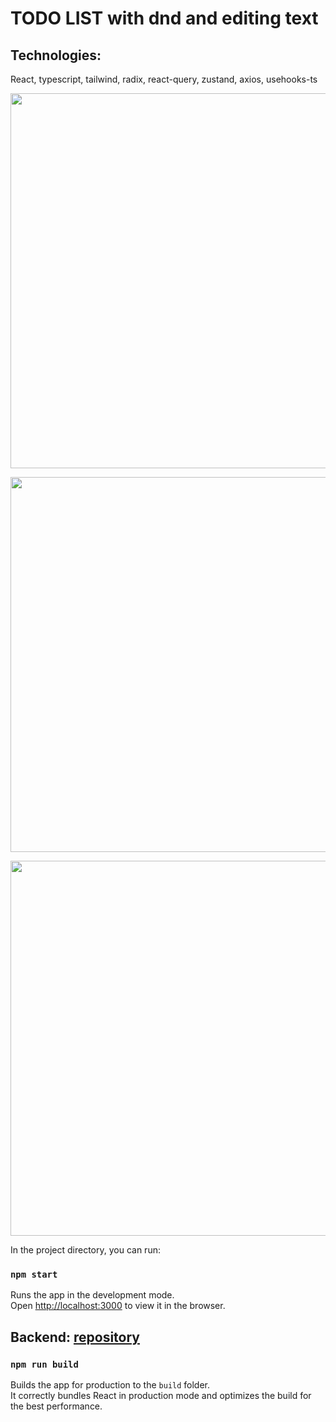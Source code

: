 # TODO LIST with dnd and editing text

## Technologies:
React, typescript, tailwind, radix, react-query, zustand, axios, usehooks-ts

<p>
  <img src="https://github.com/DanilaBesk/todo-list-dnd-frontend/assets/127431527/a545ed41-436c-4af5-b243-b36777a24af5" width="600"/>
</p>
<p>
  <img src="https://github.com/DanilaBesk/todo-list-dnd-frontend/assets/127431527/631cda0f-08bc-4325-a66d-284eedb8cbcd" width="600"/>
</p>
<p>
  <img src="https://github.com/DanilaBesk/todo-list-dnd-frontend/assets/127431527/31c24e34-7f63-4b6f-96f5-3f1f195e5e24" width="600"/>
</p>

In the project directory, you can run:

### `npm start`

Runs the app in the development mode.\
Open [http://localhost:3000](http://localhost:3000) to view it in the browser.

## Backend: [repository](https://github.com/DanilaBesk/todo-list-dnd-backend)

### `npm run build`

Builds the app for production to the `build` folder.\
It correctly bundles React in production mode and optimizes the build for the best performance.
